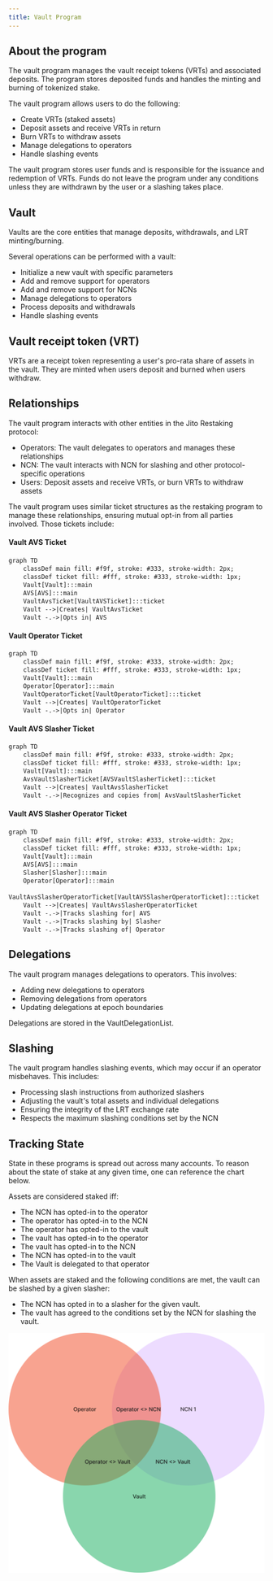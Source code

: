 ```yaml
---
title: Vault Program
---
```


## About the program

The vault program manages the vault receipt tokens (VRTs) and associated deposits.
The program stores deposited funds and handles the minting and burning of tokenized stake.

The vault program allows users to do the following:

- Create VRTs (staked assets)
- Deposit assets and receive VRTs in return
- Burn VRTs to withdraw assets
- Manage delegations to operators
- Handle slashing events

The vault program stores user funds and is responsible for the issuance and redemption of VRTs.
Funds do not leave the program under any conditions unless they are withdrawn by the user or a slashing takes place.

## Vault

Vaults are the core entities that manage deposits, withdrawals, and LRT minting/burning.

Several operations can be performed with a vault:

- Initialize a new vault with specific parameters
- Add and remove support for operators
- Add and remove support for NCNs
- Manage delegations to operators
- Process deposits and withdrawals
- Handle slashing events

## Vault receipt token (VRT)

VRTs are a receipt token representing a user's pro-rata share of assets in the vault.
They are minted when users deposit and burned when users withdraw.

## Relationships

The vault program interacts with other entities in the Jito Restaking protocol:

- Operators: The vault delegates to operators and manages these relationships
- NCN: The vault interacts with NCN for slashing and other protocol-specific operations
- Users: Deposit assets and receive VRTs, or burn VRTs to withdraw assets

The vault program uses similar ticket structures as the restaking program to manage these relationships, ensuring mutual
opt-in from all parties involved. Those tickets include:

#### Vault AVS Ticket

```mermaid
graph TD
    classDef main fill: #f9f, stroke: #333, stroke-width: 2px;
    classDef ticket fill: #fff, stroke: #333, stroke-width: 1px;
    Vault[Vault]:::main
    AVS[AVS]:::main
    VaultAvsTicket[VaultAVSTicket]:::ticket
    Vault -->|Creates| VaultAvsTicket
    Vault -.->|Opts in| AVS
```

#### Vault Operator Ticket

```mermaid
graph TD
    classDef main fill: #f9f, stroke: #333, stroke-width: 2px;
    classDef ticket fill: #fff, stroke: #333, stroke-width: 1px;
    Vault[Vault]:::main
    Operator[Operator]:::main
    VaultOperatorTicket[VaultOperatorTicket]:::ticket
    Vault -->|Creates| VaultOperatorTicket
    Vault -.->|Opts in| Operator
```

#### Vault AVS Slasher Ticket

```mermaid
graph TD
    classDef main fill: #f9f, stroke: #333, stroke-width: 2px;
    classDef ticket fill: #fff, stroke: #333, stroke-width: 1px;
    Vault[Vault]:::main
    AvsVaultSlasherTicket[AVSVaultSlasherTicket]:::ticket
    Vault -->|Creates| VaultAvsSlasherTicket
    Vault -.->|Recognizes and copies from| AvsVaultSlasherTicket
```

#### Vault AVS Slasher Operator Ticket

```mermaid
graph TD
    classDef main fill: #f9f, stroke: #333, stroke-width: 2px;
    classDef ticket fill: #fff, stroke: #333, stroke-width: 1px;
    Vault[Vault]:::main
    AVS[AVS]:::main
    Slasher[Slasher]:::main
    Operator[Operator]:::main
    VaultAvsSlasherOperatorTicket[VaultAVSSlasherOperatorTicket]:::ticket
    Vault -->|Creates| VaultAvsSlasherOperatorTicket
    Vault -.->|Tracks slashing for| AVS
    Vault -.->|Tracks slashing by| Slasher
    Vault -.->|Tracks slashing of| Operator
```

## Delegations

The vault program manages delegations to operators. This involves:

- Adding new delegations to operators
- Removing delegations from operators
- Updating delegations at epoch boundaries

Delegations are stored in the VaultDelegationList.

## Slashing

The vault program handles slashing events, which may occur if an operator misbehaves. This includes:

- Processing slash instructions from authorized slashers
- Adjusting the vault's total assets and individual delegations
- Ensuring the integrity of the LRT exchange rate
- Respects the maximum slashing conditions set by the NCN

## Tracking State

State in these programs is spread out across many accounts.
To reason about the state of stake at any given time, one can reference the chart below.

Assets are considered staked iff:

- The NCN has opted-in to the operator
- The operator has opted-in to the NCN
- The operator has opted-in to the vault
- The vault has opted-in to the operator
- The vault has opted-in to the NCN
- The NCN has opted-in to the vault
- The Vault is delegated to that operator

When assets are staked and the following conditions are met, the vault can be slashed by a given slasher:

- The NCN has opted in to a slasher for the given vault.
- The vault has agreed to the conditions set by the NCN for slashing the vault.

![img.png](../assets/staked_venn_diagram.png)